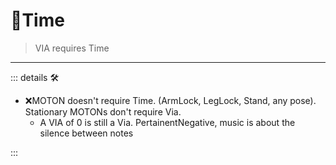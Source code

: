 # 🔻<via>Time</via>

> VIA requires Time

---

<!-- =================================================== -->
<!-- =================================================== -->
<!-- =================================================== -->
<!-- =================================================== -->
<!-- =================================================== -->
::: details 🛠

- ❌<error>MOTON doesn't require Time. (ArmLock, LegLock, Stand, any pose). Stationary MOTONs don't require Via.</error>
    - A VIA of 0 is still a Via. PertainentNegative, music is about the silence between notes

:::
